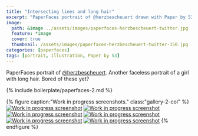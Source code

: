 ```yaml
---
title: "Intersecting lines and long hair"
excerpt: "PaperFaces portrait of @herzbescheuert drawn with Paper by 53 on an iPad."
image: 
  path: &image ../assets/images/paperfaces-herzbescheuert-twitter.jpg 
  feature: *image
  cover: true
  thumbnail: /assets/images/paperfaces-herzbescheuert-twitter-150.jpg
categories: [paperfaces]
tags: [portrait, illustration, Paper by 53]
---
```


PaperFaces portrait of [@herzbescheuert](https://twitter.com/herzbescheuert). Another faceless portrait of a girl with long hair. Bored of these yet?

{% include boilerplate/paperfaces-2.md %}

{% figure caption:"Work in progress screenshots." class:"gallery-2-col" %}
[![Work in progress screenshot](/assets/images/paperfaces-herzbescheuert-process-1-600.jpg)](/assets/images/paperfaces-herzbescheuert-process-1-lg.jpg)
[![Work in progress screenshot](/assets/images/paperfaces-herzbescheuert-process-2-600.jpg)](/assets/images/paperfaces-herzbescheuert-process-2-lg.jpg)
[![Work in progress screenshot](/assets/images/paperfaces-herzbescheuert-process-3-600.jpg)](/assets/images/paperfaces-herzbescheuert-process-3-lg.jpg)
[![Work in progress screenshot](/assets/images/paperfaces-herzbescheuert-process-4-600.jpg)](/assets/images/paperfaces-herzbescheuert-process-4-lg.jpg)
[![Work in progress screenshot](/assets/images/paperfaces-herzbescheuert-process-5-600.jpg)](/assets/images/paperfaces-herzbescheuert-process-5-lg.jpg)
[![Work in progress screenshot](/assets/images/paperfaces-herzbescheuert-process-6-600.jpg)](/assets/images/paperfaces-herzbescheuert-process-6-lg.jpg)
{% endfigure %}
